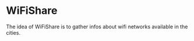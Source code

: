 WiFiShare
========
The idea of WiFiShare is to gather infos about wifi networks available in the cities.